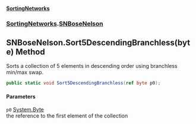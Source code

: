 #### [SortingNetworks](./index.md 'index')
### [SortingNetworks](./SortingNetworks.md 'SortingNetworks').[SNBoseNelson](./SortingNetworks-SNBoseNelson.md 'SortingNetworks.SNBoseNelson')
## SNBoseNelson.Sort5DescendingBranchless(byte) Method
Sorts a collection of 5 elements in descending order using branchless min/max swap.  
```csharp
public static void Sort5DescendingBranchless(ref byte p0);
```
#### Parameters
<a name='SortingNetworks-SNBoseNelson-Sort5DescendingBranchless(byte)-p0'></a>
`p0` [System.Byte](https://docs.microsoft.com/en-us/dotnet/api/System.Byte 'System.Byte')  
the reference to the first element of the collection  
  
